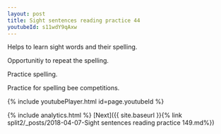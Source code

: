 ```yaml
---
layout: post
title: Sight sentences reading practice 44
youtubeId: s11wdY9qAxw
---
```

 
 
Helps to learn sight words and their spelling.

Opportunitiy to repeat the spelling. 

Practice spelling. 
 
Practice for spelling bee competitions. 
 
{% include youtubePlayer.html id=page.youtubeId %}
 
 
{% include analytics.html %} 
[Next]({{ site.baseurl }}{% link  split2/_posts/2018-04-07-Sight sentences reading practice 149.md%})
 
